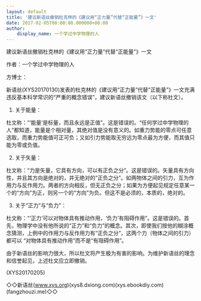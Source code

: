 ```yaml
---
layout: default
title: '建议新语丝撤销杜克林的《建议用“正力量”代替“正能量”》一文'
date: 2017-02-05T00:00:00.000000+08:00
author:
    display_name: 一个学过中学物理的人
---
```


建议新语丝撤销杜克林的《建议用“正力量”代替“正能量”》一文

作者：一个学过中学物理的人

方博士：

新语丝(XYS20170130)发表的杜克林的《建议用“正力量”代替“正能量”》一文充满违反基本科学常识的“严重的概念错误”，建议新语丝撤销该文（以下称杜文）。

1.  关于能量：

杜文称：“‘能量’是标量，而且永远是正值”。这是错误的。“任何学过中学物理的人”都知道，能量是个相对量，其绝对值是没有意义的。如重力势能的零点可任意选取，而重力势能值可正可负；又如引力势能取无穷远为零点最为方便，而其值只能为零或负值。

2.  关于矢量：

杜文称：“力是矢量，它具有方向，可以有正负之分”。这是错误的。矢量具有方向性，并且其方向是绝对的，并无绝对的“正负之分”。如两物体之间的引力，互为作用力与反作用力。两者的方向相反，但无正负之分；如果为方便起见规定任意某一个的“方向”为正，则另一个的“方向”为负。但这不是必须的，本质的，绝对的。

3.  关于“正力”与“负力”：

杜文称：“‘正力’可以对物体具有推动作用，‘负力’有阻碍作用”。这是错误的。首先，物理学中没有他所说的“正力”和“负力”的概念。其次，即使我们按他的糊涂概念猜测，上例中的作用力与反作用力有“正负之分”，这两个力（物体之间的引力）都可以 “对物体具有推动作用”而不是“有阻碍作用”。

由于新语丝的影响力很大，所以杜文将产生极为有害的影响。为维护新语丝的理念和信誉起见，上述杜文应立即撤销。

(XYS20170205)

◇◇新语丝(www.xys.org)(xys8.dxiong.com)(xys.ebookdiy.com)(fangzhouzi.me)◇◇

